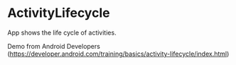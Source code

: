 # ActivityLifecycle
App shows the life cycle of activities.

Demo from Android Developers (https://developer.android.com/training/basics/activity-lifecycle/index.html)
